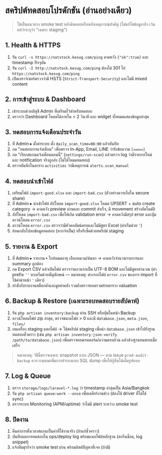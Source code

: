 # สคริปต์ทดสอบโปรดักชัน (อ่านอย่างเดียว)

> ใช้เป็นแนวทาง smoke test หลังดีพลอยหรือหลังเหตุการณ์สำคัญ (ไม่แก้ไขข้อมูลจริง เว้นแต่ว่าระบุว่า "เฉพาะ staging")

## 1. Health & HTTPS
1. รัน `curl -s https://natstock.kesug.com/ping` คาดหวัง `{"ok":true}` และ timestamp ปัจจุบัน
2. รัน `curl -I http://natstock.kesug.com/ping` ต้องได้ 301 ไป `https://natstock.kesug.com/ping`
3. เปิดเบราว์เซอร์ตรวจว่ามี HSTS (`Strict-Transport-Security`) และไม่มี mixed content

## 2. การเข้าสู่ระบบ & Dashboard
1. เข้าระบบด้วยบัญชี Admin ที่เตรียมไว้สำหรับทดสอบ
2. ตรวจว่า Dashboard โหลดได้ภายใน < 2 วินาที และ widget ทั้งหมดแสดงข้อมูลล่าสุด

## 3. ทดสอบการแจ้งเตือนประจำวัน
1. ที่ Admin ▸ ตั้งค่าระบบ ตั้ง `daily_scan_time=08:00` แล้วบันทึก
2. กด "ทดสอบการแจ้งเตือน" เพื่อตรวจ In-App, Email, LINE ว่ารับข้อความ `[ทดสอบ]`
3. กด "เรียกสแกนแจ้งเตือนตอนนี้" (`settings/run-scan`) แล้วตรวจ log ว่ามีรายการใหม่ และ notification จริงถูกส่ง (ไม่ใช่โหมดทดสอบ)
4. ตรวจบันทึกในตาราง `activities` ว่ามีเหตุการณ์ `alerts.scan_manual`

## 4. ทดสอบนำเข้าไฟล์
1. เตรียมไฟล์ `import-good.xlsx` และ `import-bad.csv` (ตัวอย่างควรเก็บใน secure share)
2. ที่ Admin ▸ นำเข้าไฟล์ อัปโหลด `import-good.xlsx` โหมด UPSERT + auto create category → คาดหวัง preview ผ่านและ commit สำเร็จ, มี movement สร้างอัตโนมัติ
3. อัปโหลด `import-bad.csv` เพื่อให้เกิด validation error → คาดหวังมีสรุป error และปุ่มดาวน์โหลด `error.csv`
4. ดาวน์โหลด `error.csv` ตรวจว่ามีหัวคอลัมน์ครบและไม่มีสูตร Excel (ค่าเริ่มด้วย `'`)
5. ย้อนกลับไปลบข้อมูลทดสอบ (หากจำเป็น) หรือรีเซ็ตด้วยสคริปต์ staging

## 5. รายงาน & Export
1. ที่ Admin ▸ รายงาน ▸ ใกล้หมดอายุ เลือกหมวด/ค้นหา → คาดหวังจำนวนรายการและ summary ถูกต้อง
2. กด Export CSV แล้วเปิดไฟล์ ตรวจว่าแถวแรกเป็น UTF-8 BOM และไม่มีสูตรคำนวณ (ค่า prefix `''` หากเริ่มด้วยสัญลักษณ์ — หมายเหตุ: ต่างจากไฟล์ `error.csv` ของการ import ที่ใช้ค่านำหน้า `'` เดียว)
3. ทำซ้ำกับรายงานสต็อกต่ำและมูลค่าคลัง รวมถึงตรวจยอดรวมท้ายตาราง valuation

## 6. Backup & Restore (เฉพาะรอบทดสอบรายสัปดาห์)
1. รัน `php artisan inventory:backup` ผ่าน SSH หรือปุ่มในหน้า Backup
2. ดาวน์โหลดไฟล์ zip ล่าสุด, ตรวจขนาดไฟล์ > 0 และมี `database.json`, `meta.json`, `files/`
3. บนเครื่อง staging แตกไฟล์ → ใช้สคริปต์ staging เพื่อนำ `database.json` เข้าไปยังฐานทดสอบชั่วคราว
   (เช่น `php artisan inventory:json-verify /path/to/database.json`) เพื่อตรวจยอดเรคคอร์ด/ความครบถ้วน แล้วล้างฐานทดสอบเมื่อเสร็จ
> หมายเหตุ: วิธีนี้ตรวจเฉพาะ snapshot แบบ JSON — ตาม issue `prod-audit-backup` ควรวางแผนเพิ่มการสำรองแบบ SQL dump เพื่อให้กู้คืนได้เต็มรูปแบบ

## 7. Log & Queue
1. ตรวจ `storage/logs/laravel-*.log` ว่า timestamp ล่าสุดเป็น Asia/Bangkok
2. รัน `php artisan queue:work --once` เพื่อเคลียร์งานค้าง (ต้องใช้ driver ที่ไม่ใช่ sync)
3. ตรวจระบบ Monitoring (APM/uptime) ว่าไม่มี alert ระหว่าง smoke test

## 8. ปิดงาน
1. คืนค่าการตั้งเวลาสแกนเป็นค่าที่ใช้งานจริง (ถ้าแก้ชั่วคราว)
2. บันทึกผลการทดสอบใน ops/deploy log พร้อมแนบไฟล์หลักฐาน (สกรีนช็อต, log snippet)
3. แจ้งทีมธุรกิจว่า smoke test ผ่าน พร้อมลิสต์ปัญหาที่เจอ (ถ้ามี)
